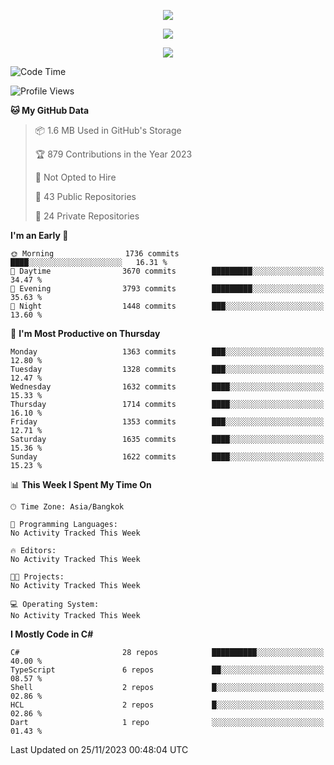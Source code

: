 <p align="center">
  <a href="say-hi.gif"> 
    <img align="center" src="say-hi.gif"/>
  </a>
</p>
<p align="center">
  <a href="https://github.com/htthinh1999">
    <img align="center" src="https://github-readme-stats-kappa-pink.vercel.app/api?username=htthinh1999&show_icons=true&count_private=true&theme=dracula"/>
  </a>
</p>
<p align="center">
  <a href="https://github.com/htthinh1999">
    <img src="https://github-readme-stats-kappa-pink.vercel.app/api/top-langs/?username=htthinh1999&layout=compact&langs_count=6&count_private=true&hide=tsql,hlsl,glsl,shaderlab&theme=dracula"/>
  </a>
</p>

<!--START_SECTION:waka-->
![Code Time](http://img.shields.io/badge/Code%20Time-0%20secs-blue)

![Profile Views](http://img.shields.io/badge/Profile%20Views-0-blue)

**🐱 My GitHub Data** 

> 📦 1.6 MB Used in GitHub's Storage 
 > 
> 🏆 879 Contributions in the Year 2023
 > 
> 🚫 Not Opted to Hire
 > 
> 📜 43 Public Repositories 
 > 
> 🔑 24 Private Repositories 
 > 
**I'm an Early 🐤** 

```text
🌞 Morning                1736 commits        ████░░░░░░░░░░░░░░░░░░░░░   16.31 % 
🌆 Daytime                3670 commits        █████████░░░░░░░░░░░░░░░░   34.47 % 
🌃 Evening                3793 commits        █████████░░░░░░░░░░░░░░░░   35.63 % 
🌙 Night                  1448 commits        ███░░░░░░░░░░░░░░░░░░░░░░   13.60 % 
```
📅 **I'm Most Productive on Thursday** 

```text
Monday                   1363 commits        ███░░░░░░░░░░░░░░░░░░░░░░   12.80 % 
Tuesday                  1328 commits        ███░░░░░░░░░░░░░░░░░░░░░░   12.47 % 
Wednesday                1632 commits        ████░░░░░░░░░░░░░░░░░░░░░   15.33 % 
Thursday                 1714 commits        ████░░░░░░░░░░░░░░░░░░░░░   16.10 % 
Friday                   1353 commits        ███░░░░░░░░░░░░░░░░░░░░░░   12.71 % 
Saturday                 1635 commits        ████░░░░░░░░░░░░░░░░░░░░░   15.36 % 
Sunday                   1622 commits        ████░░░░░░░░░░░░░░░░░░░░░   15.23 % 
```


📊 **This Week I Spent My Time On** 

```text
🕑︎ Time Zone: Asia/Bangkok

💬 Programming Languages: 
No Activity Tracked This Week

🔥 Editors: 
No Activity Tracked This Week

🐱‍💻 Projects: 
No Activity Tracked This Week

💻 Operating System: 
No Activity Tracked This Week
```

**I Mostly Code in C#** 

```text
C#                       28 repos            ██████████░░░░░░░░░░░░░░░   40.00 % 
TypeScript               6 repos             ██░░░░░░░░░░░░░░░░░░░░░░░   08.57 % 
Shell                    2 repos             █░░░░░░░░░░░░░░░░░░░░░░░░   02.86 % 
HCL                      2 repos             █░░░░░░░░░░░░░░░░░░░░░░░░   02.86 % 
Dart                     1 repo              ░░░░░░░░░░░░░░░░░░░░░░░░░   01.43 % 
```




 Last Updated on 25/11/2023 00:48:04 UTC
<!--END_SECTION:waka-->
